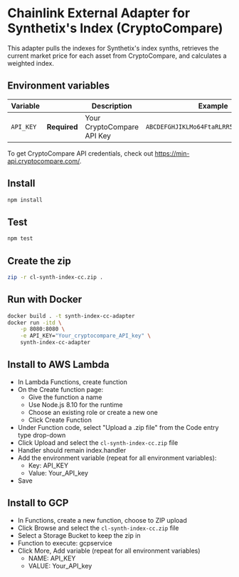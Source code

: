 # Chainlink External Adapter for Synthetix's Index (CryptoCompare)

This adapter pulls the indexes for Synthetix's index synths, retrieves the current market price for each asset from CryptoCompare, and calculates a weighted index.

## Environment variables

| Variable      |               | Description | Example |
|---------------|:-------------:|------------- |:---------:|
| `API_KEY`  | **Required**  | Your CryptoCompare API Key | `ABCDEFGHJIKLMo64FtaRLRR5BdHEESmha49TM` |

To get CryptoCompare API credentials, check out https://min-api.cryptocompare.com/.

## Install

```bash
npm install
```

## Test

```bash
npm test
```

## Create the zip

```bash
zip -r cl-synth-index-cc.zip .
```

## Run with Docker

```bash
docker build . -t synth-index-cc-adapter
docker run -itd \
    -p 8080:8080 \
    -e API_KEY="Your_cryptocompare_API_key" \
    synth-index-cc-adapter
```

## Install to AWS Lambda

- In Lambda Functions, create function
- On the Create function page:
  - Give the function a name
  - Use Node.js 8.10 for the runtime
  - Choose an existing role or create a new one
  - Click Create Function
- Under Function code, select "Upload a .zip file" from the Code entry type drop-down
- Click Upload and select the `cl-synth-index-cc.zip` file
- Handler should remain index.handler
- Add the environment variable (repeat for all environment variables):
  - Key: API_KEY
  - Value: Your_API_key
- Save


## Install to GCP

- In Functions, create a new function, choose to ZIP upload
- Click Browse and select the `cl-synth-index-cc.zip` file
- Select a Storage Bucket to keep the zip in
- Function to execute: gcpservice
- Click More, Add variable (repeat for all environment variables)
  - NAME: API_KEY
  - VALUE: Your_API_key
